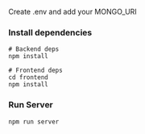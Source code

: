 Create .env and add your MONGO_URI

### Install dependencies

```
# Backend deps
npm install

# Frontend deps
cd frontend
npm install
```

### Run Server

```
npm run server
```


